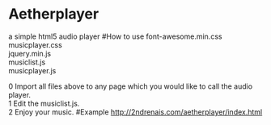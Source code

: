 # Aetherplayer
a simple html5 audio player
#How to use
font-awesome.min.css  
musicplayer.css  
jquery.min.js  
musiclist.js  
musicplayer.js  
  
0 Import all files above to any page which you would like to call the audio player.  
1 Edit the musiclist.js.  
2 Enjoy your music.
#Example
http://2ndrenais.com/aetherplayer/index.html


